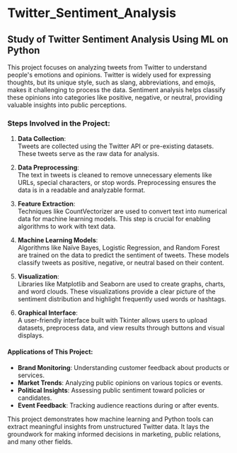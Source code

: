 # Twitter_Sentiment_Analysis
## Study of Twitter Sentiment Analysis Using ML on Python

This project focuses on analyzing tweets from Twitter to understand people's emotions and opinions. Twitter is widely used for expressing thoughts, but its unique style, such as slang, abbreviations, and emojis, makes it challenging to process the data. Sentiment analysis helps classify these opinions into categories like positive, negative, or neutral, providing valuable insights into public perceptions.

### Steps Involved in the Project:
1. **Data Collection**:  
   Tweets are collected using the Twitter API or pre-existing datasets. These tweets serve as the raw data for analysis.

2. **Data Preprocessing**:  
   The text in tweets is cleaned to remove unnecessary elements like URLs, special characters, or stop words. Preprocessing ensures the data is in a readable and analyzable format.

3. **Feature Extraction**:  
   Techniques like CountVectorizer are used to convert text into numerical data for machine learning models. This step is crucial for enabling algorithms to work with text data.

4. **Machine Learning Models**:  
   Algorithms like Naïve Bayes, Logistic Regression, and Random Forest are trained on the data to predict the sentiment of tweets. These models classify tweets as positive, negative, or neutral based on their content.

5. **Visualization**:  
   Libraries like Matplotlib and Seaborn are used to create graphs, charts, and word clouds. These visualizations provide a clear picture of the sentiment distribution and highlight frequently used words or hashtags.

6. **Graphical Interface**:  
   A user-friendly interface built with Tkinter allows users to upload datasets, preprocess data, and view results through buttons and visual displays.

#### Applications of This Project:
- **Brand Monitoring**: Understanding customer feedback about products or services.
- **Market Trends**: Analyzing public opinions on various topics or events.
- **Political Insights**: Assessing public sentiment toward policies or candidates.
- **Event Feedback**: Tracking audience reactions during or after events.

This project demonstrates how machine learning and Python tools can extract meaningful insights from unstructured Twitter data. It lays the groundwork for making informed decisions in marketing, public relations, and many other fields.
